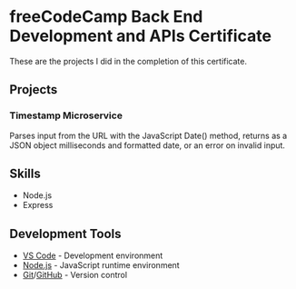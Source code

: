 # freeCodeCamp Back End Development and APIs Certificate

These are the projects I did in the completion of this certificate.

## Projects

### Timestamp Microservice

Parses input from the URL with the JavaScript Date() method, returns as a JSON object milliseconds and formatted date, or an error on invalid input.

## Skills

- Node.js
- Express

## Development Tools

- [VS Code](https://code.visualstudio.com/) - Development environment
- [Node.js](https://nodejs.org/en/) - JavaScript runtime environment
- [Git](https://git-scm.com/)/[GitHub](https://github.com/) - Version control
